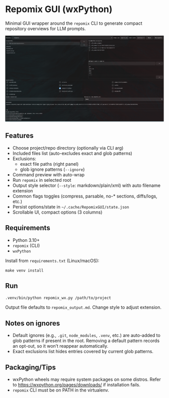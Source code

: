 # Repomix GUI (wxPython)

Minimal GUI wrapper around the `repomix` CLI to generate compact repository overviews for LLM prompts.

![img](swappy-20250910_151549.png)

## Features

- Choose project/repo directory (optionally via CLI arg)
- Included files list (auto-excludes exact and glob patterns)
- Exclusions:
  - exact file paths (right panel)
  - glob ignore patterns (`--ignore`)
- Command preview with auto-wrap
- Run `repomix` in selected root
- Output style selector (`--style`: markdown/plain/xml) with auto filename extension
- Common flags toggles (compress, parsable, no-* sections, diffs/logs, etc.)
- Persist options/state in `~/.cache/RepomixGUI/state.json`
- Scrollable UI, compact options (3 columns)

## Requirements

- Python 3.10+
- `repomix` (CLI)
- `wxPython`

Install from `requirements.txt` (Linux/macOS):

```
make venv install
```

## Run

```
.venv/bin/python repomix_wx.py /path/to/project
```

Output file defaults to `repomix_output.md`. Change style to adjust extension.

## Notes on ignores

- Default ignores (e.g., `.git`, `node_modules`, `.venv`, etc.) are auto-added to glob patterns if present in the root. Removing a default pattern records an opt-out, so it won’t reappear automatically.
- Exact exclusions list hides entries covered by current glob patterns.

## Packaging/Tips

- wxPython wheels may require system packages on some distros. Refer to https://wxpython.org/pages/downloads/ if installation fails.
- `repomix` CLI must be on PATH in the virtualenv.
